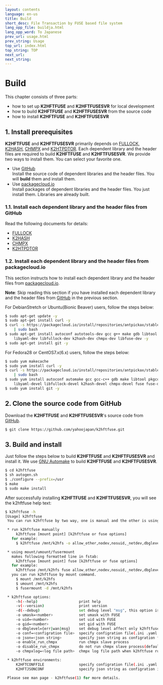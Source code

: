 ```yaml
---
layout: contents
language: en-us
title: Build
short_desc: File Transaction by FUSE based file system
lang_opp_file: buildja.html
lang_opp_word: To Japanese
prev_url: usage.html
prev_string: Usage
top_url: index.html
top_string: TOP
next_url: 
next_string: 
---
```

# Build

This chapter consists of three parts:

* how to set up **K2HFTFUSE** and **K2HFTFUSESVR** for local development
* how to build **K2HFTFUSE** and **K2HFTFUSESVR** from the source code
* how to install **K2HFTFUSE** and **K2HFTFUSESVR**

## 1. Install prerequisites

**K2HFTFUSE** and **K2HFTFUSESVR** primarily depends on  [FULLOCK](https://fullock.antpick.ax/index.html), [K2HASH](https://k2hash.antpick.ax/index.html), [CHMPX](https://chmpx.antpick.ax/index.html) and [K2HTPDTOR](https://k2hthdtor.antpick.ax/index.html). Each dependent library and the header files are required to build **K2HFTFUSE** and **K2HFTFUSESVR**. We provide two ways to install them. You can select your favorite one.

* Use [GitHub](https://github.com/yahoojapan/)  
  Install the source code of dependent libraries and the header files. You will **build** them and install them.
* Use [packagecloud.io](https://packagecloud.io/antpickax/stable/)  
  Install packages of dependent libraries and the header files. You just install them. Libraries are already built.

### 1.1. Install each dependent library and the header files from GitHub

Read the following documents for details:  
* [FULLOCK](https://fullock.antpick.ax/build.html)
* [K2HASH](https://k2hash.antpick.ax/build.html)  
* [CHMPX](https://chmpx.antpick.ax/build.html)  
* [K2HTPDTOR](https://k2htpdtor.antpick.ax/build.html)  

### 1.2. Install each dependent library and the header files from packagecloud.io

This section instructs how to install each dependent library and the header files from [packagecloud.io](https://packagecloud.io/antpickax/stable/). 

**Note**: Skip reading this section if you have installed each dependent library and the header files from [GitHub](https://github.com/yahoojapan) in the previous section.

For DebianStretch or Ubuntu(Bionic Beaver) users, follow the steps below:
```bash
$ sudo apt-get update -y
$ sudo apt-get install curl -y
$ curl -s https://packagecloud.io/install/repositories/antpickax/stable/script.deb.sh \
    | sudo bash
$ sudo apt-get install autoconf autotools-dev gcc g++ make gdb libtool pkg-config \
    libyaml-dev libfullock-dev k2hash-dev chmpx-dev libfuse-dev -y
$ sudo apt-get install git -y
```

For Fedora28 or CentOS7.x(6.x) users, follow the steps below:
```bash
$ sudo yum makecache
$ sudo yum install curl -y
$ curl -s https://packagecloud.io/install/repositories/antpickax/stable/script.rpm.sh \
    | sudo bash
$ sudo yum install autoconf automake gcc gcc-c++ gdb make libtool pkgconfig \
    libyaml-devel libfullock-devel k2hash-devel chmpx-devel fuse fuse-devel -y
$ sudo yum install git -y
```

## 2. Clone the source code from GitHub

Download the **K2HFTFUSE** and **K2HFTFUSESVR**'s source code from [GitHub](https://github.com/yahoojapan/k2hftfuse).
```bash
$ git clone https://github.com/yahoojapan/k2hftfuse.git
```

## 3. Build and install

Just follow the steps below to build **K2HFTFUSE** and **K2HFTFUSESVR** and install it. We use [GNU Automake](https://wwwv.gnu.org/software/automake/) to build **K2HFTFUSE** and **K2HFTFUSESVR**.

```bash
$ cd k2hftfuse
$ sh autogen.sh
$ ./configure --prefix=/usr
$ make
$ sudo make install
```

After successfully installing **K2HFTFUSE** and **K2HFTFUSESVR**, you will see the k2hftfuse help text:
```bash
$ k2hftfuse -h
[Usage] k2hftfuse
 You can run k2hftfuse by two way, one is manual and the other is using mount command.

 * run k2hftfuse manually
     k2hftfuse [mount point] [k2hftfuse or fuse options]
   for example:
     $ k2hftfuse /mnt/k2hfs -o allow_other,nodev,nosuid,_netdev,dbglevel=err,conf=/etc/k2hftfuse.conf -f -d &

 * using mount/umount/fusermount
   makes following formatted line in fstab:
     k2hftfuse [mount point] fuse [k2hftfuse or fuse options]
   for example:
     k2hftfuse /mnt/k2hfs fuse allow_other,nodev,nosuid,_netdev,dbglevel=err,conf=/etc/k2hftfuse.conf 0 0
   you can run k2hftfuse by mount command.
     $ mount /mnt/k2hfs
     $ umount /mnt/k2hfs
     $ fusermount -d /mnt/k2hfs

 * k2hftfuse options:
     -h(--help)                   print help
     -v(--version)                print version
     -d(--debug)                  set debug level "msg", this option is common with FUSE
     -o umask=<number>            set umask with FUSE
     -o uid=<number>              set uid with FUSE
     -o gid=<number>              set gid with FUSE
     -o dbglevel={err|wan|msg}    set debug level affect only k2hftfuse
     -o conf=<configration file>  specify configration file(.ini .yaml .json) for k2hftfuse and all sub system
     -o json=<json string>        specify json string as configration for k2hftfuse and all sub system
     -o enable_run_chmpx          run chmpx slave process
     -o disable_run_chmpx         do not run chmpx slave process(default)
     -o chmpxlog=<log file path>  chmpx log file path when k2hftfuse run chmpx

 * k2hftfuse environments:
     K2HFTCONFFILE                specify configration file(.ini .yaml .json) instead of conf option.
     K2HFTJSONCONF                specify json string as configration instead of json option.

 Please see man page - k2hftfuse(1) for more details.
 ```
